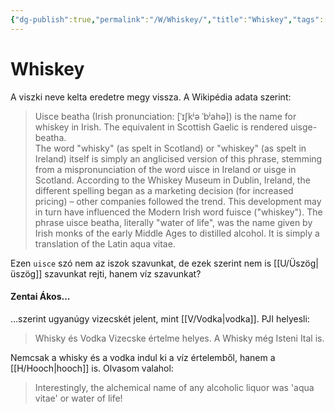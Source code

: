 ```yaml
---
{"dg-publish":true,"permalink":"/W/Whiskey/","title":"Whiskey","tags":["dg_uploaded"],"created":"2023-10-25T02:10","updated":"2023-10-25T02:10"}
---
```



# Whiskey

A viszki neve kelta eredetre megy vissza. A Wikipédia adata szerint:  
> Uisce beatha (Irish pronunciation: \[ˈɪʃkʲə ˈbʲahə\]) is the name for whiskey in Irish. The equivalent in Scottish Gaelic is rendered uisge-beatha.  
> The word "whisky" (as spelt in Scotland) or "whiskey" (as spelt in Ireland) itself is simply an anglicised version of this phrase, stemming from a mispronunciation of the word uisce in Ireland or uisge in Scotland. According to the Whiskey Museum in Dublin, Ireland, the different spelling began as a marketing decision (for increased pricing) – other companies followed the trend. This development may in turn have influenced the Modern Irish word fuisce ("whiskey"). The phrase uisce beatha, literally "water of life", was the name given by Irish monks of the early Middle Ages to distilled alcohol. It is simply a translation of the Latin aqua vitae.  

Ezen `uisce` szó nem az iszok szavunkat, de ezek szerint nem is [[U/Üszög\|üszög]] szavunkat rejti, hanem víz szavunkat?  

#### Zentai Ákos...

...szerint ugyanúgy vizecskét jelent, mint [[V/Vodka\|vodka]]. PJI helyesli:  
> Whisky és Vodka Vizecske értelme helyes. A Whisky még Isteni Ital is.
 
Nemcsak a whisky és a vodka indul ki a víz értelemből, hanem a [[H/Hooch\|hooch]] is. Olvasom valahol:  
> Interestingly, the alchemical name of any alcoholic liquor was 'aqua vitae' or water of life!  